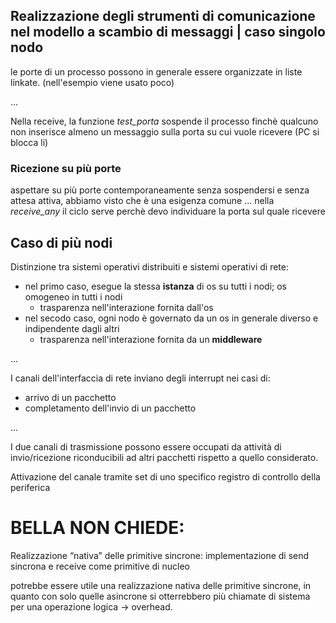 ## Realizzazione degli strumenti di comunicazione nel modello a scambio di messaggi | caso singolo nodo
le porte di un processo possono in generale essere organizzate in liste linkate. (nell'esempio viene usato poco)

... 

Nella receive, la funzione *test_porta* sospende il processo finchè qualcuno non inserisce almeno un messaggio sulla porta su cui vuole ricevere (PC si blocca li)

### Ricezione su più porte
aspettare su più porte contemporaneamente senza sospendersi e senza attesa attiva, abbiamo visto che è una esigenza comune
...
nella *receive_any* il ciclo serve perchè devo individuare la porta sul quale ricevere

## Caso di più nodi
Distinzione tra sistemi operativi distribuiti e sistemi operativi di rete:
- nel primo caso, esegue la stessa **istanza** di os su tutti i nodi; os omogeneo in tutti i nodi
    - trasparenza nell'interazione fornita dall'os
- nel secodo caso, ogni nodo è governato da un os in generale diverso e indipendente dagli altri
    - trasparenza nell'interazione fornita da un **middleware**

...

I canali dell'interfaccia di rete inviano degli interrupt nei casi di:
- arrivo di un pacchetto
- completamento dell'invio di un pacchetto 

...

I due canali di trasmissione possono essere occupati da attività di invio/ricezione riconducibili ad altri pacchetti rispetto a quello considerato.

Attivazione del canale tramite set di uno specifico registro di controllo della periferica

# BELLA NON CHIEDE:
Realizzazione “nativa” delle primitive sincrone: implementazione di send sincrona e receive come primitive di nucleo

potrebbe essere utile una realizzazione nativa delle primitive sincrone, in quanto con solo quelle asincrone si otterrebbero più chiamate di sistema per una operazione logica -> overhead.